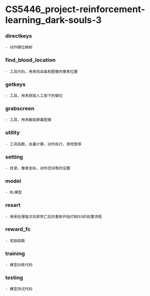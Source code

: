 # CS5446_project-reinforcement-learning_dark-souls-3

### directkeys

    - 动作键位映射

### find_blood_location

    - 工具代码，用来找血条和图像的像素位置

### getkeys

    - 工具，用来获取人工按下的键位

### grabscreen

    - 工具，用来截取屏幕图像

### utility

    - 工具函数，血量计算，动作执行，游戏暂停

### setting

    - 目录，像素坐标，动作空间等的设置

### model

    - RL模型

### resart

    - 用来处理每次玩家死亡后的重新开始打BOSS的前置流程

### reward_fc

    - 奖励函数

### training

    - 模型训练代码

### testing

    - 模型测试代码
